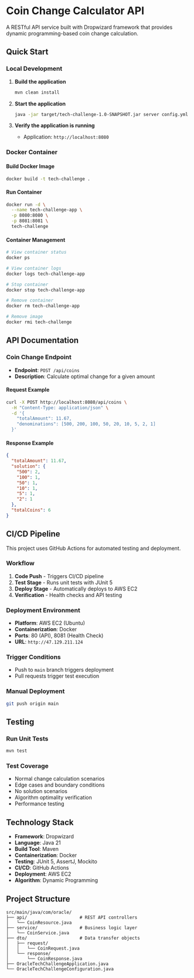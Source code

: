 # Coin Change Calculator API

A RESTful API service built with Dropwizard framework that provides dynamic programming-based coin change calculation.

## Quick Start

### Local Development

1. **Build the application**
   ```bash
   mvn clean install
   ```

2. **Start the application**
   ```bash
   java -jar target/tech-challenge-1.0-SNAPSHOT.jar server config.yml
   ```

3. **Verify the application is running**
   - Application: `http://localhost:8080`
   

### Docker Container

#### Build Docker Image
```bash
docker build -t tech-challenge .
```

#### Run Container
```bash
docker run -d \
  --name tech-challenge-app \
  -p 8080:8080 \
  -p 8081:8081 \
  tech-challenge
```

#### Container Management
```bash
# View container status
docker ps

# View container logs
docker logs tech-challenge-app

# Stop container
docker stop tech-challenge-app

# Remove container
docker rm tech-challenge-app

# Remove image
docker rmi tech-challenge
```

## API Documentation

### Coin Change Endpoint
- **Endpoint**: `POST /api/coins`
- **Description**: Calculate optimal change for a given amount

#### Request Example
```bash
curl -X POST http://localhost:8080/api/coins \
  -H "Content-Type: application/json" \
  -d '{
    "totalAmount": 11.67,
    "denominations": [500, 200, 100, 50, 20, 10, 5, 2, 1]
  }'
```

#### Response Example
```json
{
  "totalAmount": 11.67,
  "solution": {
    "500": 2,
    "100": 1,
    "50": 1,
    "10": 1,
    "5": 1,
    "2": 1
  },
  "totalCoins": 6
}
```


## CI/CD Pipeline

This project uses GitHub Actions for automated testing and deployment.

### Workflow
1. **Code Push** - Triggers CI/CD pipeline
2. **Test Stage** - Runs unit tests with JUnit 5
3. **Deploy Stage** - Automatically deploys to AWS EC2
4. **Verification** - Health checks and API testing

### Deployment Environment
- **Platform**: AWS EC2 (Ubuntu)
- **Containerization**: Docker
- **Ports**: 80 (API), 8081 (Health Check)
- **URL**: `http://47.129.211.124`

### Trigger Conditions
- Push to `main` branch triggers deployment
- Pull requests trigger test execution

### Manual Deployment
```bash
git push origin main
```

## Testing

### Run Unit Tests
```bash
mvn test
```

### Test Coverage
- Normal change calculation scenarios
- Edge cases and boundary conditions
- No solution scenarios
- Algorithm optimality verification
- Performance testing

## Technology Stack

- **Framework**: Dropwizard
- **Language**: Java 21
- **Build Tool**: Maven
- **Containerization**: Docker
- **Testing**: JUnit 5, AssertJ, Mockito
- **CI/CD**: GitHub Actions
- **Deployment**: AWS EC2
- **Algorithm**: Dynamic Programming

## Project Structure

```
src/main/java/com/oracle/
├── api/                    # REST API controllers
│   └── CoinResource.java
├── service/                # Business logic layer
│   └── CoinService.java
├── dto/                    # Data transfer objects
│   ├── request/
│   │   └── CoinRequest.java
│   └── response/
│       └── CoinResponse.java
├── OracleTechChallengeApplication.java
└── OracleTechChallengeConfiguration.java
```
